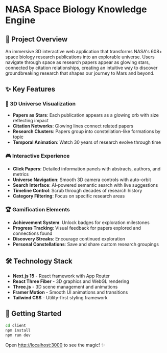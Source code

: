 # NASA Space Biology Knowledge Engine

## 🚀 Project Overview

An immersive 3D interactive web application that transforms NASA's 608+ space biology research publications into an explorable universe. Users navigate through space as research papers appear as glowing stars, connected by citation relationships, creating an intuitive way to discover groundbreaking research that shapes our journey to Mars and beyond.

## ✨ Key Features

### 🌌 3D Universe Visualization
- **Papers as Stars**: Each publication appears as a glowing orb with size reflecting impact
- **Citation Networks**: Glowing lines connect related papers
- **Research Clusters**: Papers group into constellation-like formations by topic
- **Temporal Animation**: Watch 30 years of research evolve through time

### 🎮 Interactive Experience
- **Click Papers**: Detailed information panels with abstracts, authors, and metrics
- **Universe Navigation**: Smooth 3D camera controls with auto-orbit
- **Search Interface**: AI-powered semantic search with live suggestions
- **Timeline Control**: Scrub through decades of research history
- **Category Filtering**: Focus on specific research areas

### 🏆 Gamification Elements
- **Achievement System**: Unlock badges for exploration milestones
- **Progress Tracking**: Visual feedback for papers explored and connections found
- **Discovery Streaks**: Encourage continued exploration
- **Personal Constellations**: Save and share custom research groupings

## 🛠️ Technology Stack

- **Next.js 15** - React framework with App Router
- **React Three Fiber** - 3D graphics and WebGL rendering
- **Three.js** - 3D scene management and animations
- **Framer Motion** - Smooth UI animations and transitions
- **Tailwind CSS** - Utility-first styling framework

## 🚀 Getting Started

```bash
cd client
npm install
npm run dev
```

Open [http://localhost:3000](http://localhost:3000) to see the magic! ✨